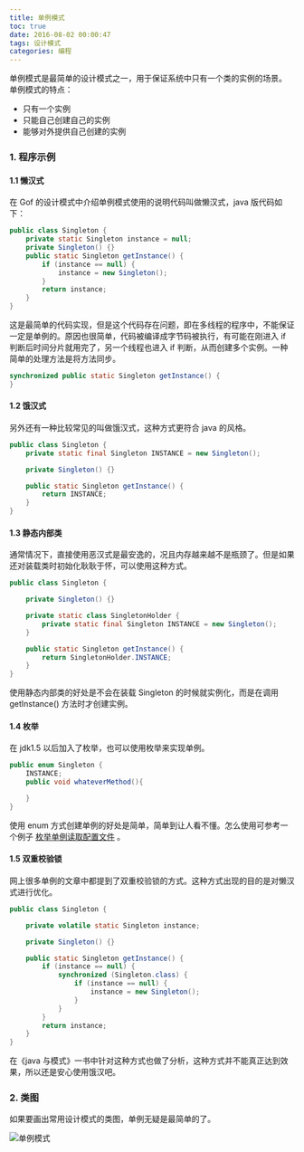 ```yaml
---
title: 单例模式
toc: true
date: 2016-08-02 00:00:47
tags: 设计模式
categories: 编程
---
```


单例模式是最简单的设计模式之一，用于保证系统中只有一个类的实例的场景。
单例模式的特点：
* 只有一个实例
* 只能自己创建自己的实例
* 能够对外提供自己创建的实例


### 1. 程序示例
#### 1.1 懒汉式

在 Gof 的设计模式中介绍单例模式使用的说明代码叫做懒汉式，java 版代码如下：
```java
public class Singleton {
    private static Singleton instance = null;
    private Singleton() {}
    public static Singleton getInstance() {
        if (instance == null) {
            instance = new Singleton();
        }
        return instance;
    }
}

```
这是最简单的代码实现，但是这个代码存在问题，即在多线程的程序中，不能保证一定是单例的。原因也很简单，代码被编译成字节码被执行，有可能在刚进入 if 判断后时间分片就用完了，另一个线程也进入 if 判断，从而创建多个实例。一种简单的处理方法是将方法同步。
```java
synchronized public static Singleton getInstance() {
}
```



#### 1.2 饿汉式

另外还有一种比较常见的叫做饿汉式，这种方式更符合 java 的风格。
```java
public class Singleton {
    private static final Singleton INSTANCE = new Singleton();

    private Singleton() {}

    public static Singleton getInstance() {
        return INSTANCE;
    }
}
```

#### 1.3 静态内部类
通常情况下，直接使用恶汉式是最安逸的，况且内存越来越不是瓶颈了。但是如果还对装载类时初始化耿耿于怀，可以使用这种方式。
```java
public class Singleton {

    private Singleton() {}

    private static class SingletonHolder {
        private static final Singleton INSTANCE = new Singleton();
    }

    public static Singleton getInstance() {
        return SingletonHolder.INSTANCE;
    }
}
```
使用静态内部类的好处是不会在装载 Singleton 的时候就实例化，而是在调用 getInstance() 方法时才创建实例。

#### 1.4 枚举
在 jdk1.5 以后加入了枚举，也可以使用枚举来实现单例。
```java
public enum Singleton {
    INSTANCE;
    public void whateverMethod(){

    }
}
```
使用 enum 方式创建单例的好处是简单，简单到让人看不懂。怎么使用可参考一个例子 [枚举单例读取配置文件](../../../../2016/08/02/枚举单例读取配置文件/) 。

#### 1.5 双重校验锁
网上很多单例的文章中都提到了双重校验锁的方式。这种方式出现的目的是对懒汉式进行优化。
```java
public class Singleton {

    private volatile static Singleton instance;

    private Singleton() {}

    public static Singleton getInstance() {
        if (instance == null) {
            synchronized (Singleton.class) {
                if (instance == null) {
                    instance = new Singleton();
                }
            }
        }
        return instance;
    }
}
```
在《java 与模式》一书中针对这种方式也做了分析，这种方式并不能真正达到效果，所以还是安心使用饿汉吧。

### 2. 类图
如果要画出常用设计模式的类图，单例无疑是最简单的了。

![单例模式](http://7xqgix.com1.z0.glb.clouddn.com/singleton.jpg)
